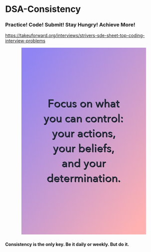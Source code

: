 # DSA-Consistency
### Practice! Code! Submit! Stay Hungry! Achieve More!

https://takeuforward.org/interviews/strivers-sde-sheet-top-coding-interview-problems

<p align="center">
    <img src="myQuote.jpeg" > </img>
</p>

#### Consistency is the only key. Be it daily or weekly. But do it.